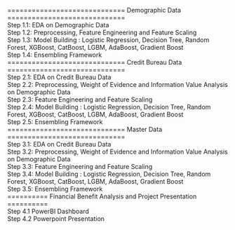 ============================= Demographic Data ============================= <br>
Step 1.1: EDA on Demographic Data<br>
Step 1.2: Preprocessing, Feature Engineering and Feature Scaling<br>
Step 1.3: Model Building : Logistic Regression, Decision Tree, Random Forest, XGBoost, CatBoost, LGBM, AdaBoost, Gradient Boost<br>
Step 1.4: Ensembling Framework<br>
============================= Credit Bureau Data =============================<br>
Step 2.1: EDA on Credit Bureau Data<br>
Step 2.2: Preprocessing, Weight of Evidence and Information Value Analysis on Demographic Data<br>
Step 2.3: Feature Engineering and Feature Scaling<br>
Step 2.4: Model Building : Logistic Regression, Decision Tree, Random Forest, XGBoost, CatBoost, LGBM, AdaBoost, Gradient Boost<br>
Step 2.5: Ensembling Framework<br>
============================= Master Data =============================<br>
Step 3.1: EDA on Credit Bureau Data<br>
Step 3.2: Preprocessing, Weight of Evidence and Information Value Analysis on Demographic Data<br>
Step 3.3: Feature Engineering and Feature Scaling<br>
Step 3.4: Model Building : Logistic Regression, Decision Tree, Random Forest, XGBoost, CatBoost, LGBM, AdaBoost, Gradient Boost<br>
Step 3.5: Ensembling Framework<br>
========== Financial Benefit Analysis and Project Presentation ========== <br>
Step 4.1 PowerBI Dashboard <br>
Step 4.2 Powerpoint Presentation <br>
